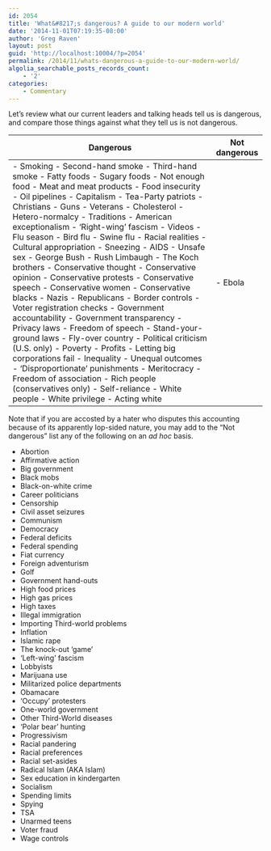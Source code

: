 ```yaml
---
id: 2054
title: 'What&#8217;s dangerous? A guide to our modern world'
date: '2014-11-01T07:19:35-08:00'
author: 'Greg Raven'
layout: post
guid: 'http://localhost:10004/?p=2054'
permalink: /2014/11/whats-dangerous-a-guide-to-our-modern-world/
algolia_searchable_posts_records_count:
    - '2'
categories:
    - Commentary
---
```


Let’s review what our current leaders and talking heads tell us is dangerous, and compare those things against what they tell us is not dangerous.

| Dangerous | Not dangerous |
|---|---|
| - Smoking - Second-hand smoke - Third-hand smoke - Fatty foods - Sugary foods - Not enough food - Meat and meat products - Food insecurity - Oil pipelines - Capitalism - Tea-Party patriots - Christians - Guns - Veterans - Cholesterol - Hetero-normalcy - Traditions - American exceptionalism - ‘Right-wing’ fascism - Videos - Flu season - Bird flu - Swine flu - Racial realities - Cultural appropriation - Sneezing - AIDS - Unsafe sex - George Bush - Rush Limbaugh - The Koch brothers - Conservative thought - Conservative opinion - Conservative protests - Conservative speech - Conservative women - Conservative blacks - Nazis - Republicans - Border controls - Voter registration checks - Government accountability - Government transparency - Privacy laws - Freedom of speech - Stand-your-ground laws - Fly-over country - Political criticism (U.S. only) - Poverty - Profits - Letting big corporations fail - Inequality - Unequal outcomes - ‘Disproportionate’ punishments - Meritocracy - Freedom of association - Rich people (conservatives only) - Self-reliance - White people - White privilege - Acting white | - Ebola |

Note that if you are accosted by a hater who disputes this accounting because of its apparently lop-sided nature, you may add to the “Not dangerous” list any of the following on an *ad hoc* basis.

- Abortion
- Affirmative action
- Big government
- Black mobs
- Black-on-white crime
- Career politicians
- Censorship
- Civil asset seizures
- Communism
- Democracy
- Federal deficits
- Federal spending
- Fiat currency
- Foreign adventurism
- Golf
- Government hand-outs
- High food prices
- High gas prices
- High taxes
- Illegal immigration
- Importing Third-world problems
- Inflation
- Islamic rape
- The knock-out ‘game’
- ‘Left-wing’ fascism
- Lobbyists
- Marijuana use
- Militarized police departments
- Obamacare
- ‘Occupy’ protesters
- One-world government
- Other Third-World diseases
- ‘Polar bear’ hunting
- Progressivism
- Racial pandering
- Racial preferences
- Racial set-asides
- Radical Islam (AKA Islam)
- Sex education in kindergarten
- Socialism
- Spending limits
- Spying
- TSA
- Unarmed teens
- Voter fraud
- Wage controls